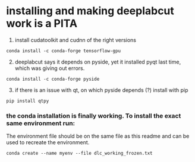 # installing and making deeplabcut work is a PITA

1.  install cudatoolkit and cudnn of the right versions

```shell
conda install -c conda-forge tensorflow-gpu
```

2. deeplabcut says it depends on pyside, yet it installed pyqt last time, which was giving out errors.

```shell
conda install -c conda-forge pyside
```

3. if there is an issue with qt, on which pyside depends (?) install with  pip
```shell
pip install qtpy
```

### the conda installation is finally working. To install the exact same environment run:
The environment file should be on the same file as this readme and can be used
to recreate the environment. 

```shell
conda create --name myenv --file dlc_working_frozen.txt
```

